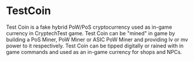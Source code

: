 # TestCoin

Test Coin is a fake hybrid PoW/PoS cryptocurrency used as in-game currency in CryptechTest game. Test Coin can be "mined" in game by building a PoS Miner, PoW Miner or ASIC PoW Miner and providing lv or mv power to it respectively. Test Coin can be tipped digitally or rained with in game commands and used as an in-game currency for shops and NPCs.
